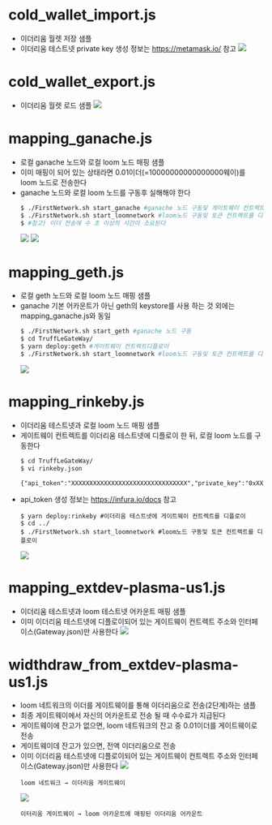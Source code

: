 # cold_wallet_import.js
- 이더리움 월렛 저장 샘플
- 이더리움 테스트넷 private key 생성 정보는 https://metamask.io/ 참고
  ![](./images/cold_wallet_import.png)

# cold_wallet_export.js
- 이더리움 월렛 로드 샘플
  ![](./images/cold_wallet_export.png)

# mapping_ganache.js
- 로컬 ganache 노드와 로컬 loom 노드 매핑 샘플
- 이미 매핑이 되어 있는 상태라면 0.01이더(=10000000000000000웨이)를 loom 노드로 전송한다
- ganache 노드와 로컬 loom 노드를 구동후 실해해야 한다
  ```bash
  $ ./FirstNetwork.sh start_ganache #ganache 노드 구동및 게이트웨이 컨트렉트를 디플로이
  $ ./FirstNetwork.sh start_loomnetwork #loom노드 구동및 토큰 컨트렉트를 디플로이
  $ #참고) 이더 전송에 수 초 이상의 시간이 소요된다
  ```
  ![](./images/mapping_ganache-1.png)
  ![](./images/mapping_ganache-2.png)

# mapping_geth.js
- 로컬 geth 노드와 로컬 loom 노드 매핑 샘플
- ganache 기본 어카운트가 아닌 geth의 keystore를 사용 하는 것 외에는 mapping_ganache.js와 동일
  ```bash
  $ ./FirstNetwork.sh start_geth #ganache 노드 구동
  $ cd TruffLeGateWay/
  $ yarn deploy:geth #게이트웨이 컨트렉트디플로이
  $ ./FirstNetwork.sh start_loomnetwork #loom노드 구동및 토큰 컨트렉트를 디플로이
  ```
  ![](./images/mapping_geth.png)

# mapping_rinkeby.js
- 이더리움 테스트넷과 로컬 loom 노드 매핑 샘플
- 게이트웨이 컨트렉트를 이더리움 테스트넷에 디플로이 한 뒤, 로컬 loom 노드를 구동한다
  ```bash
  $ cd TruffLeGateWay/
  $ vi rinkeby.json
  ```
  ```
  {"api_token":"XXXXXXXXXXXXXXXXXXXXXXXXXXXXXXXX","private_key":"0xXXXXXXXXXXXXXXXXXXXXXXXXXXXXXXXXXXXXXXXXXXXXXXXXXXXXXXXXXXXXXXXX"}
  ```
- api_token 생성 정보는 https://infura.io/docs 참고
  ```
  $ yarn deploy:rinkeby #이더리움 테스트넷에 게이트웨이 컨트렉트를 디플로이
  $ cd ../
  $ ./FirstNetwork.sh start_loomnetwork #loom노드 구동및 토큰 컨트렉트를 디플로이
  ```
  ![](./images/mapping_rinkeby.png)

# mapping_extdev-plasma-us1.js
- 이더리움 테스트넷과 loom 테스트넷 어카운트 매핑 샘플
- 이미 이더리움 테스트넷에 디플로이되어 있는 게이트웨이 컨트렉트 주소와 인터페이스(Gateway.json)만 사용한다
  ![](./images/mapping_extdev-plasma-us1.png)

# widthdraw_from_extdev-plasma-us1.js
- loom 네트워크의 이더를 게이트웨이를 통해 이더리움으로 전송(2단계)하는 샘플
- 최종 게이트웨이에서 자신의 어카운트로 전송 될 때 수수료가 지급된다
- 게이트웨이에 잔고가 없으면, loom 네트워크의 잔고 중 0.01이더를 게이트웨이로 전송
- 게이트웨이데 잔고가 있으면, 전액 이더리움으로 전송
- 이미 이더리움 테스트넷에 디플로이되어 있는 게이트웨이 컨트렉트 주소와 인터페이스(Gateway.json)만 사용한다
  ![](./images/widthdraw_from_extdev-plasma-us1-1.png)
  ```
  loom 네트워크 → 이더리움 게이트웨이
  ```
  ![](./images/widthdraw_from_extdev-plasma-us1-2.png)
  ```
  이터리움 게이트웨이 → loom 어카운트에 매핑된 이더리움 어카운트
  ```
